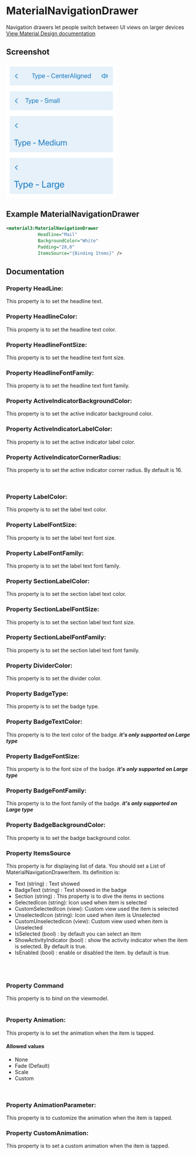# MaterialNavigationDrawer
Navigation drawers let people switch between UI views on larger devices
<br/>
[View Material Design documentation](https://m3.material.io/components/navigation-drawer/overview)

<!-- TODO: change this  -->
## Screenshot
<img src="https://github.com/HorusSoftwareUY/MaterialDesignControlsPlugin/blob/master/screenshots/topappbar_preview.png" width="300">

## Example MaterialNavigationDrawer
```XML
<material3:MaterialNavigationDrawer
            Headline="Mail"
            BackgroundColor="White"
            Padding="28,0"
            ItemsSource="{Binding Items}" />
```

## Documentation

### Property HeadLine:
This property is to set the headline text.
<br/>

### Property HeadlineColor:
This property is to set the headline text color.
<br/>

### Property HeadlineFontSize:
This property is to set the headline text font size.
<br/>

### Property HeadlineFontFamily:
This property is to set the headline text font family.
<br/>

### Property ActiveIndicatorBackgroundColor:
This property is to set the active indicator background color.
<br/>

### Property ActiveIndicatorLabelColor:
This property is to set the active indicator label color.
<br/>

### Property ActiveIndicatorCornerRadius:
This property is to set the active indicator corner radius. By default is 16.

<br/>

### Property LabelColor:
This property is to set the label text color.
<br/>

### Property LabelFontSize:
This property is to set the label text font size.
<br/>

### Property LabelFontFamily:
This property is to set the label text font family.
<br/>

### Property SectionLabelColor:
This property is to set the section label text color.
<br/>

### Property SectionLabelFontSize:
This property is to set the section label text font size.
<br/>

### Property SectionLabelFontFamily:
This property is to set the section label text font family.
<br/>

### Property DividerColor:
This property is to set the divider color.
<br/>

### Property BadgeType:
This property is to set the badge type.
<br/>

### Property BadgeTextColor:
This property is to the text color of the badge. ***it's only supported on Large type***
<br/>

### Property BadgeFontSize:
This property is to the font size of the badge. ***it's only supported on Large type***
<br/>

### Property BadgeFontFamily:
This property is to the font family of the badge. ***it's only supported on Large type***
<br/>

### Property BadgeBackgroundColor:
This property is to set the badge background color.
<br/>

### Property ItemsSource
This property is for displaying list of data. You should set a List of MaterialNavigationDrawerItem.
Its definition is:
- Text (string) :  Text showed
- BadgeText (string) :  Text showed in the badge
- Section (string) :  This property is to dive the items in sections
- SelectedIcon (string): Icon used when item is selected
- CustomSelectedIcon (view): Custom view used the item is selected
- UnselectedIcon (string): Icon used when item is Unselected
- CustomUnselectedIcon (view): Custom view used when item is Unselected
- IsSelected (bool) : by default you can select an item
- ShowActivityIndicator (bool) : show the activity indicator when the item is selected. By default is true.
- IsEnabled (bool) : enable or disabled the item. by default is true.
<br/>
<br/>

### Property Command
This property is to bind on the viewmodel.
<br/>
<br/>


### Property Animation:
This property is to set the animation when the item is tapped.
<br/>

#### Allowed values
- None
- Fade (Default)
- Scale
- Custom
<br/>

### Property AnimationParameter:
This property is to customize the animation when the item is tapped.
<br/>

### Property CustomAnimation:
This property is to set a custom animation when the item is tapped.
<br/>